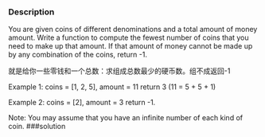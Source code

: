 ### Description
You are given coins of different denominations and a total amount of money amount. Write a function to compute the fewest number of coins that you need to make up that amount. If that amount of money cannot be made up by any combination of the coins, return -1.

就是给你一些零钱和一个总数：求组成总数最少的硬币数。组不成返回-1

Example 1:
coins = [1, 2, 5], amount = 11
return 3 (11 = 5 + 5 + 1)

Example 2:
coins = [2], amount = 3
return -1.

Note:
You may assume that you have an infinite number of each kind of coin.
###solution
```C++
```

